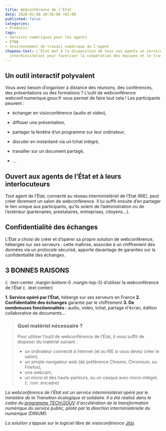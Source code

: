 ```yaml
---
title: Webconférence de l’État
date: 2020-01-08 10:56:00 +01:00
published: false
categories:
- Produits
tags:
- Services numériques pour les agents
- ETNA
- environnement de travail numérique de l'agent
chapeau-text: L’État met à la disposition de tous ses agents un service de webconférence
  interministériel pour favoriser la coopération des équipes et le travail à distance.
---
```


## Un outil interactif polyvalent

Vous avez besoin d’organiser à distance des réunions, des conférences, des présentations ou des formations ? L’outil de webconférence webconf.numerique.gouv.fr vous permet de faire tout cela !
Les participants peuvent :

* échanger en visioconférence (audio et vidéo),

* diffuser une présentation,

* partager la fenêtre d’un programme sur leur ordinateur,

* discuter en instantané via un tchat intégré,

* travailler sur un document partagé,

* …

## Ouvert aux agents de l’État et à leurs interlocuteurs

Tout agent de l’État, connecté au réseau interministériel de l’Etat (RIE), peut créer librement un salon de webconférence. Il lui suffit ensuite d’en partager le lien unique aux participants, qu’ils soient de l’administration ou de l’extérieur (partenaires, prestataires, entreprises, citoyens…).

## Confidentialité des échanges

L’État a choisi de créer et d’opérer sa propre solution de webconférence, hébergée sur ses serveurs : cette maîtrise, associée à un chiffrement des données via un protocole sécurisé, apporte davantage de garanties sur la confidentialité des échanges.

## 3 BONNES RAISONS

{: .text-center .margin-bottom-0 .margin-top-3}
d’utiliser la webconférence de l’État
{: .text-center}

**1. Service opéré par l’État,** hébergé sur ses serveurs en France
**2. Confidentialité des échanges** garantie par le chiffrement
**3. De nombreuses fonctionnalités :** audio, vidéo, tchat, partage d'écran, édition collaborative de documents…

> ### Quel matériel nécessaire ?
> 
> Pour utiliser l’outil de webconférence de l’État, il vous suffit de disposer du matériel suivant :
> * un ordinateur connecté à Internet (et au RIE si vous devez créer le salon),
> * un simple navigateur web (de préférence Chrome, Chromium, ou Firefox),
> * une webcam,
> * un micro et des hauts-parleurs, ou un casque avec micro intégré.
{: .noir .encadre}

*La webconférence de l’État est un service interministériel opéré par le ministère de la Transition écologique et solidaire. Il a été réalisé dans le cadre du [programme TECH.GOUV](https://www.numerique.gouv.fr/publication/tech-gouv-strategie-et-feuille-de-route-2019-2021/) d'accélération de la transformation numérique du service public, piloté par la direction interministérielle du numérique (DINUM).*

*La solution s’appuie sur le logiciel libre de visioconférence [Jitsi](https://jitsi.org/).*